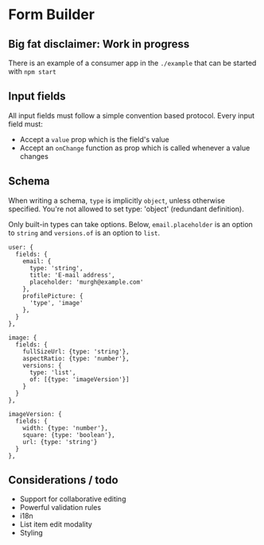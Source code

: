 # Form Builder

## Big fat disclaimer: Work in progress

There is an example of a consumer app in the `./example` that can be started with `npm start`


## Input fields

All input fields must follow a simple convention based protocol.
Every input field must:
 - Accept a `value` prop which is the field's value
 - Accept an `onChange` function as prop which is called whenever a value changes


## Schema
When writing a schema, `type` is implicitly `object`, unless otherwise specified. You're not allowed to set type: 'object' (redundant definition).

Only built-in types can take options. Below, `email.placeholder` is an option to `string` and `versions.of` is an option to `list`.

```
user: {
  fields: {
    email: {
      type: 'string',
      title: 'E-mail address',
      placeholder: 'murgh@example.com'
    },
    profilePicture: {
      'type', 'image'
    },
  }
},

image: {
  fields: {
    fullSizeUrl: {type: 'string'},
    aspectRatio: {type: 'number'},
    versions: {
      type: 'list',
      of: [{type: 'imageVersion'}]
    }
  }
},

imageVersion: {
  fields: {
    width: {type: 'number'},
    square: {type: 'boolean'},
    url: {type: 'string'}
  }
},
```




## Considerations / todo
 - Support for collaborative editing
 - Powerful validation rules
 - i18n
 - List item edit modality
 - Styling
